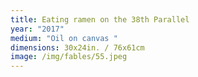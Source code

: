 ```yaml
---
title: Eating ramen on the 38th Parallel
year: "2017"
medium: "Oil on canvas "
dimensions: 30x24in. / 76x61cm
image: /img/fables/55.jpeg
---
```




